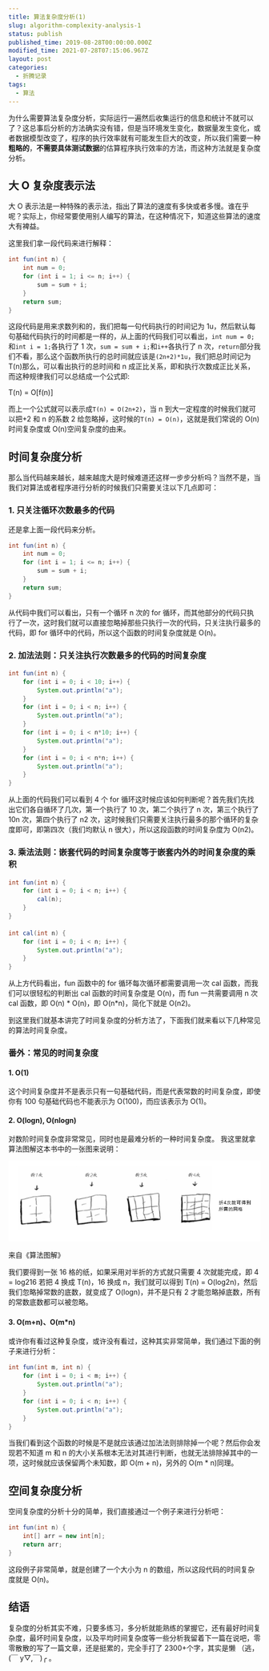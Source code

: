```yaml
---
title: 算法复杂度分析(1)
slug: algorithm-complexity-analysis-1
status: publish
published_time: 2019-08-28T00:00:00.000Z
modified_time: 2021-07-28T07:15:06.967Z
layout: post
categories:
  - 折腾记录
tags:
  - 算法
---
```


为什么需要算法复杂度分析，实际运行一遍然后收集运行的信息和统计不就可以了？这总事后分析的方法确实没有错，但是当环境发生变化，数据量发生变化，或者数据模型改变了，程序的执行效率就有可能发生巨大的改变，所以我们需要一种**粗略的**，**不需要具体测试数据**的估算程序执行效率的方法，而这种方法就是复杂度分析。

## 大 O 复杂度表示法

大 O 表示法是一种特殊的表示法，指出了算法的速度有多快或者多慢。谁在乎呢？实际上，你经常要使用别人编写的算法，在这种情况下，知道这些算法的速度大有裨益。

这里我们拿一段代码来进行解释：

```java
int fun(int n) {
    int num = 0;
    for (int i = 1; i <= n; i++) {
        sum = sum + i;
    }
    return sum;
}
```

这段代码是用来求数列和的，我们把每一句代码执行的时间记为 1u，然后默认每句基础代码执行的时间都是一样的，从上面的代码我们可以看出，`int num = 0;`和`int i = 1;`各执行了 1 次，`sum = sum + i;`和`i++`各执行了 n 次，`return`部分我们不看，那么这个函数所执行的总时间就应该是`(2n+2)*1u`，我们把总时间记为 T(n)那么，可以看出执行的总时间和 n 成正比关系，即和执行次数成正比关系，而这种规律我们可以总结成一个公式即:

T(n) = O\[f(n)\]

而上一个公式就可以表示成`T(n) = O(2n+2)`，当 n 到大一定程度的时候我们就可以把+2 和 n 的系数 2 给忽略掉，这时候的`T(n) = O(n)`，这就是我们常说的 O(n)时间复杂度或 O(n)空间复杂度的由来。

## 时间复杂度分析

那么当代码越来越长，越来越庞大是时候难道还这样一步步分析吗？当然不是，当我们对算法或者程序进行分析的时候我们只需要关注以下几点即可：

### 1\. 只关注循环次数最多的代码

还是拿上面一段代码来分析。

```java
int fun(int n) {
    int num = 0;
    for (int i = 1; i <= n; i++) {
        sum = sum + i;
    }
    return sum;
}
```

从代码中我们可以看出，只有一个循环 n 次的 for 循环，而其他部分的代码只执行了一次，这时我们就可以直接忽略掉那些只执行一次的代码，只关注执行最多的代码，即 for 循环中的代码，所以这个函数的时间复杂度就是 O(n)。

### 2\. 加法法则：只关注执行次数最多的代码的时间复杂度

```java
int fun(int n) {
    for (int i = 0; i < 10; i++) {
        System.out.println("a");
    }
    for (int i = 0; i < n; i++) {
        System.out.println("a");
    }
    for (int i = 0; i < n*10; i++) {
        System.out.println("a");
    }
    for (int i = 0; i < n*n; i++) {
        System.out.println("a");
    }
}
```

从上面的代码我们可以看到 4 个 for 循环这时候应该如何判断呢？首先我们先找出它们各自循环了几次，第一个执行了 10 次，第二个执行了 n 次，第三个执行了 10n 次，第四个执行了 n2 次，这时候我们只需要关注执行最多的那个循环的复杂度即可，即第四次（我们均默认 n 很大），所以这段函数的时间复杂度为 O(n2)。

### 3\. 乘法法则：嵌套代码的时间复杂度等于嵌套内外的时间复杂度的乘积

```java
int fun(int n) {
    for (int i = 0; i < n; i++) {
        cal(n);
    }
}

int cal(int n) {
    for (int i = 0; i < n; i++) {
        System.out.println("a");
    }
}
```

从上方代码看出，fun 函数中的 for 循环每次循环都需要调用一次 cal 函数，而我们可以很轻松的判断出 cal 函数的时间复杂度是 O(n)，而 fun 一共需要调用 n 次 cal 函数，即 O(n) \* O(n)，即 O(n\*n)，简化下就是 O(n2)。

到这里我们就基本讲完了时间复杂度的分析方法了，下面我们就来看以下几种常见 的算法时间复杂度。

### 番外：常见的时间复杂度

#### 1\. O(1)

这个时间复杂度并不是表示只有一句基础代码，而是代表常数的时间复杂度，即使你有 100 句基础代码也不能表示为 O(100)，而应该表示为 O(1)。

#### 2\. O(logn), **O(nlogn)**

对数阶时间复杂度非常常见，同时也是最难分析的一种时间复杂度。 我这里就拿算法图解这本书中的一张图来说明：

![](images/6ac78212-125a-46af-8cc1-f1045c7aff5a.jpg)

来自《算法图解》

我们要得到一张 16 格的纸，如果采用对半折的方式就只需要 4 次就能完成，即 4 = log216 若把 4 换成 T(n)，16 换成 n，我们就可以得到 T(n) = O(log2n)，然后我们忽略掉常数的底数，就变成了 O(logn)，并不是只有 2 才能忽略掉底数，所有的常数底数都可以被忽略。

#### 3\. **O(m+n)、O(m\*n)**

或许你有看过这种复杂度，或许没有看过，这种其实非常简单，我们通过下面的例子来进行分析：

```java
int fun(int m, int n) {
    for (int i = 0; i < m; i++) {
        System.out.println("a");
    }
    for (int i = 0; i < n; i++) {
        System.out.println("a");
    }
}
```

当我们看到这个函数的时候是不是就应该通过加法法则排除掉一个呢？然后你会发现若不知道 m 和 n 的大小关系根本无法对其进行判断，也就无法排除掉其中的一项，这时候就应该保留两个未知数，即 O(m + n)，另外的 O(m \* n)同理。

## 空间复杂度分析

空间复杂度的分析十分的简单，我们直接通过一个例子来进行分析吧：

```java
int fun(int n) {
    int[] arr = new int[n];
    return arr;
}
```

这段例子非常简单，就是创建了一个大小为 n 的数组，所以这段代码的时间复杂度就是 O(n)。

## 结语

复杂度的分析其实不难，只要多练习，多分析就能熟练的掌握它，还有最好时间复杂度，最坏时间复杂度，以及平均时间复杂度等一些分析我留着下一篇在说吧，零零散散的写了一篇文章，还是挺累的，完全手打了 2300+个字，其实是懒 （逃，(￣ y▽,￣)╭ 。
